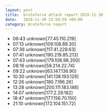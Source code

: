```yaml
---
layout: post
title:  bruteforce attack report 2018-11-30
date:   2018-11-30 23:59:59 +09:00
category: bruteforce report
---
```


* 06:43 unknown[77.45.110.219]
* 07:13 unknown[109.108.88.30]
* 07:36 unknown[117.41.229.63]
* 07:41 unknown[190.219.85.213]
* 07:43 unknown[179.108.98.200]
* 08:16 unknown[58.214.22.74]
* 09:22 unknown[63.147.136.90]
* 10:30 unknown[141.138.193.129]
* 12:26 unknown[190.7.196.26]
* 13:28 unknown[200.111.183.148]
* 14:07 unknown[177.2.29.182]
* 18:47 unknown[177.156.70.150]
* 21:10 unknown[172.104.151.72]
